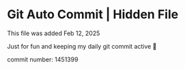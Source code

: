 # Git Auto Commit | Hidden File

This file was added Feb 12, 2025

Just for fun and keeping my daily git commit active 🤪

commit number: 1451399
